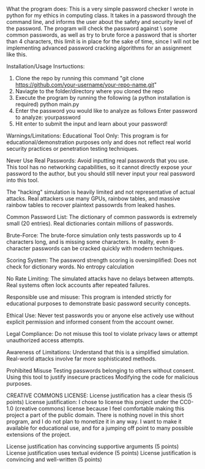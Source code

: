 What the program does:
This is a very simple password checker I wrote in python for my ethics in computing class. It takes in a password through the command line, and informs the user about the safety and security level of the password. The program will check the password against \ some common passwords, as well as try to brute force a password that is shorter than 4 characters, this limit is in place for the sake of time, since I will not be implementing advanced  password cracking algorithms for an assignment like this.

Installation/Usage Insrtuctions:
1. Clone the repo by running this command "git clone https://github.com/your-username/your-repo-name.git"
2. Naviagte to the folder/directory where you cloned the repo
3. Execute the program by running the following (a python installation is required)
   python main.py
4. Enter the password you would like to analyze as follows
   Enter password to analyze: yourpassword
5. Hit enter to submit the input and learn about your password!

Warnings/Limitations:
Educational Tool Only:
This program is for educational/demonstration purposes only and does not reflect real world 
security practices or penetration testing techniques.

Never Use Real Passwords:
Avoid inputting real passwords that you use. This tool has no networking capabilities, so it cannot
directly expose your password to the author, but you should still never input your real password into this tool.

The "hacking" simulation is heavily limited and not representative of actual attacks. Real attackers use many 
GPUs, rainbow tables, and massive rainbow tables to recover plaintext passowrds from leaked hashes.

Common Password List:
The dictionary of common passwords is extremely small (20 entries). Real dictionaries contain millions of passwords.

Brute-Force:
The brute-force simulation only tests passwords up to 4 characters long, and is missing some characters. In reality, even 8-character passwords can be cracked quickly with modern techniques.

Scoring System:
The password strength scoring is oversimplified:
Does not check for dictionary words.
No entropy calculation

No Rate Limiting:
The simulated attacks have no delays between attempts. Real systems often lock accounts after repeated failures.

Responsible use and misuse:
This program is intended strictly for educational purposes to demonstrate basic password security concepts.

Ethical Use: Never test passwords you or anyone else actively use without explicit permission and informed consent from the account owner.

Legal Compliance: Do not misuse this tool to violate privacy laws or attempt unauthorized access attempts.

Awareness of Limitations: Understand that this is a simplified simulation. Real-world attacks involve far more sophisticated methods.

Prohibited Misuse
Testing passwords belonging to others without consent.
Using this tool to justify insecure practices
Modifying the code for malicious purposes.

CREATIVE COMMONS LICENSE:
License justification has a clear thesis (5 points)
License justification:
I chose to license this project under the CC0-1.0 (creative commons) license because I feel comfortable making this project a part of the public domain. There is nothing novel in this short program, and I do not plan to monetize it in any way. I want to make it available for educational use, and for a jumping off point to many possible extensions of the project.

License justification has convincing supportive arguments (5 points)
License justification uses textual evidence (5 points)
License justification is convincing and well-written (5 points)
